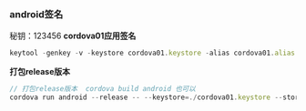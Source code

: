 ### android签名

秘钥：123456   **cordova01应用签名**

````js
keytool -genkey -v -keystore cordova01.keystore -alias cordova01.alias -keyalg RSA -validity 20000 -keystore /Users/fuaoqi/cordova01.keystore
````

**打包release版本** 

````js
// 打包release版本  cordova build android 也可以
cordova run android --release -- --keystore=./cordova01.keystore --storePassword=123456 --alias=cordova01.alias --password=123456
````



